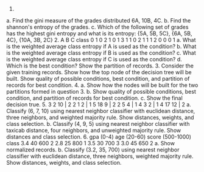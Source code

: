 1.
  a. Find the gini measure of the grades distributed 6A, 10B, 4C.
  b. Find the shannon's entropy of the grades.
  c. Which of the following set of grades has the highest gini entropy and what is its entropy: {5A, 5B, 5C}, {6A, 5B, 4C}, {10A, 3B, 2C}
2.
  A B C class
  0 1 0 2
  1 0 1 3
  1 1 0 2
  1 1 1 2
  0 0 0 1
  a. What is the weighted average class entropy if A is used as the condition?
  b. What is the weighted average class entropy if B is used as the condition?
  c. What is the weighted average class entropy if C is used as the condition?
  d. Which is the best condition? Show the partition of records.
3.
  Consider the given training records. Show how the top node of the decision tree will be built. Show quality of possible conditions, best condition, and partition of records for best condition.
4.
  a. Show how the nodes will be built for the two partitions formed in question 3.
  b. Show quality of possible conditions, best condition, and partition of records for best condition.
  c. Show the final decision true.
5.
  3   2   10  | 2
  2   1   2   | 1
  5   18  9   | 2
  2   5   4   | 1
  4   3   2   | 1
  4   17  12  | 2
  a. Classify (6, 7, 10) using nearest neighbor classifier with euclidean distance, three neighbors, and weighted majority rule. Show distances, weights, and class selection.
  b. Classify (4, 9, 5) using nearest neighbor classifier with taxicab distance, four neighbors, and unweighted majority rule. Show distances and class selection.
6.
  gpa (0-4)   age (20-60)   score (500-1000)  class
  3.4         40            600               2
  2.8         25            800               1
  3.5         30            700               3
  3.0         45            650               2
  a. Show normalized records.
  b. Classify (3.2, 35, 700) using nearest neighbor classifier with euclidean distance, three neighbors, weighted majority rule. Show distances, weights, and class selection.
